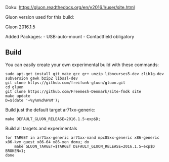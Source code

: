 Doku: https://gluon.readthedocs.org/en/v2016.1/user/site.html

Gluon version used for this build:

Gluon 2016.1.5

Added Packages:
	- USB-auto-mount
	- Contactfield obligatory

Build
-----
You can easily create your own experimental build with these commands:

    sudo apt-get install git make gcc g++ unzip libncurses5-dev zlib1g-dev subversion gawk bzip2 libssl-dev
    git clone https://github.com/freifunk-gluon/gluon.git
    cd gluon
    git clone https://github.com/Freemesh-Denmark/site-fmdk site
    make update
    D=$(date '+%y%m%d%H%M');
    
Build just the default target ar71xx-generic:

    make DEFAULT_GLUON_RELEASE=2016.1.5~exp$D;
    
Build all targets and experimentals

    for TARGET in ar71xx-generic ar71xx-nand mpc85xx-generic x86-generic x86-kvm_guest x86-64 x86-xen_domu; do
    	make GLUON_TARGET=$TARGET DEFAULT_GLUON_RELEASE=2016.1.5~exp$D BROKEN=1;
    done
